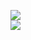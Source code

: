 [![](https://img.shields.io/badge/Made%20With-Github%20Spray-lightgrey.svg?style=for-the-badge&logo=github)](https://github.com/Annihil/github-spray#21418)  
[![](https://i.imgur.com/2DrTn0Z.gif)](https://github.com/Annihil/github-spray)